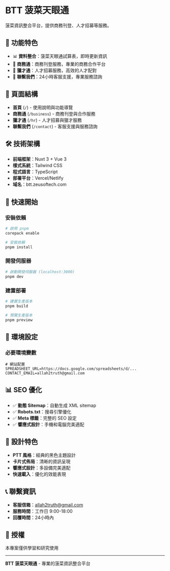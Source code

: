# BTT 菠菜天眼通

菠菜資訊整合平台，提供商務刊登、人才招募等服務。

## 🚀 功能特色

- 📊 **資料整合**：菠菜天眼通試算表，即時更新資訊
- 💼 **商務通**：商務刊登服務，專業的商務合作平台
- 👥 **獵才通**：人才招募服務，高效的人才配對
- 📧 **聯繫我們**：24小時客服支援，專業服務諮詢

## 📱 頁面結構

- **首頁** (`/`) - 使用說明與功能導覽
- **商務通** (`/business`) - 商務刊登與合作服務
- **獵才通** (`/hr`) - 人才招募與獵才服務
- **聯繫我們** (`/contact`) - 客服支援與服務諮詢

## 🛠️ 技術架構

- **前端框架**：Nuxt 3 + Vue 3
- **樣式系統**：Tailwind CSS
- **程式語言**：TypeScript
- **部署平台**：Vercel/Netlify
- **域名**：btt.zeusoftech.com

## 🚀 快速開始

### 安裝依賴
```bash
# 啟用 pnpm
corepack enable

# 安裝依賴
pnpm install
```

### 開發伺服器
```bash
# 啟動開發伺服器 (localhost:3000)
pnpm dev
```

### 建置部署
```bash
# 建置生產版本
pnpm build

# 預覽生產版本
pnpm preview
```

## 🔧 環境設定

### 必要環境變數
```env
# 網站配置
SPREADSHEET_URL=https://docs.google.com/spreadsheets/d/...
CONTACT_EMAIL=allah2truth@gmail.com
```

## 📊 SEO 優化

- ✅ **動態 Sitemap**：自動生成 XML sitemap
- ✅ **Robots.txt**：搜尋引擎優化
- ✅ **Meta 標籤**：完整的 SEO 設定
- ✅ **響應式設計**：手機和電腦完美適配

## 🎨 設計特色

- **PTT 風格**：經典的黑色主題設計
- **卡片式佈局**：清晰的資訊呈現
- **響應式設計**：多設備完美適配
- **快速載入**：優化的效能表現

## 📞 聯繫資訊

- **客服信箱**：allah2truth@gmail.com
- **服務時間**：工作日 9:00-18:00
- **回覆時間**：24小時內

## 📄 授權
本專案僅供學習和研究使用

---

**BTT 菠菜天眼通** - 專業的菠菜資訊整合平台


